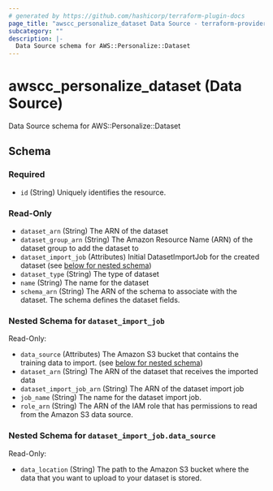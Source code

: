 ```yaml
---
# generated by https://github.com/hashicorp/terraform-plugin-docs
page_title: "awscc_personalize_dataset Data Source - terraform-provider-awscc"
subcategory: ""
description: |-
  Data Source schema for AWS::Personalize::Dataset
---
```


# awscc_personalize_dataset (Data Source)

Data Source schema for AWS::Personalize::Dataset



<!-- schema generated by tfplugindocs -->
## Schema

### Required

- `id` (String) Uniquely identifies the resource.

### Read-Only

- `dataset_arn` (String) The ARN of the dataset
- `dataset_group_arn` (String) The Amazon Resource Name (ARN) of the dataset group to add the dataset to
- `dataset_import_job` (Attributes) Initial DatasetImportJob for the created dataset (see [below for nested schema](#nestedatt--dataset_import_job))
- `dataset_type` (String) The type of dataset
- `name` (String) The name for the dataset
- `schema_arn` (String) The ARN of the schema to associate with the dataset. The schema defines the dataset fields.

<a id="nestedatt--dataset_import_job"></a>
### Nested Schema for `dataset_import_job`

Read-Only:

- `data_source` (Attributes) The Amazon S3 bucket that contains the training data to import. (see [below for nested schema](#nestedatt--dataset_import_job--data_source))
- `dataset_arn` (String) The ARN of the dataset that receives the imported data
- `dataset_import_job_arn` (String) The ARN of the dataset import job
- `job_name` (String) The name for the dataset import job.
- `role_arn` (String) The ARN of the IAM role that has permissions to read from the Amazon S3 data source.

<a id="nestedatt--dataset_import_job--data_source"></a>
### Nested Schema for `dataset_import_job.data_source`

Read-Only:

- `data_location` (String) The path to the Amazon S3 bucket where the data that you want to upload to your dataset is stored.
